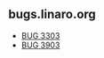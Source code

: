 ## bugs.linaro.org
* [BUG 3303](https://bugs.linaro.org/show_bug.cgi?id=3303)
* [BUG 3903](https://bugs.linaro.org/show_bug.cgi?id=3903)
